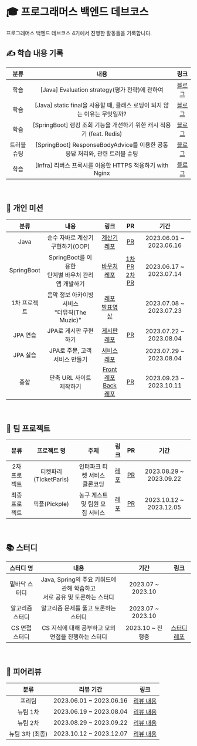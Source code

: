 # 🎓 프로그래머스 백엔드 데브코스
프로그래머스 백엔드 데브코스 4기에서 진행한 활동들을 기록합니다.

## ✍️ 학습 내용 기록
| 분류 | 내용 | 링크 |
| :-----: | :---------------------------------------: | :----: |
| 학습 | [Java] Evaluation strategy(평가 전략)에 관하여 | [블로그](https://velog.io/@kylekim2123/Java%EC%9D%98-Evaluation-strategy%ED%8F%89%EA%B0%80-%EC%A0%84%EB%9E%B5%EC%97%90-%EA%B4%80%ED%95%98%EC%97%AC) |
| 학습 | [Java] static final을 사용할 때, 클래스 로딩이 되지 않는 이유는 무엇일까? | [블로그](https://velog.io/@kylekim2123/static-final%EC%9D%84-%EC%82%AC%EC%9A%A9%ED%95%A0-%EB%95%8C-%ED%81%B4%EB%9E%98%EC%8A%A4-%EB%A1%9C%EB%94%A9%EC%9D%B4-%EB%90%98%EC%A7%80-%EC%95%8A%EB%8A%94-%EC%9D%B4%EC%9C%A0%EB%8A%94-%EB%AC%B4%EC%97%87%EC%9D%BC%EA%B9%8C) |
| 학습 | [SpringBoot] 랭킹 조회 기능을 개선하기 위한 캐시 적용기 (feat. Redis) | [블로그](https://velog.io/@kylekim2123/%EB%9E%AD%ED%82%B9-%EC%A1%B0%ED%9A%8C-%EA%B8%B0%EB%8A%A5%EC%9D%84-%EA%B0%9C%EC%84%A0%ED%95%98%EA%B8%B0-%EC%9C%84%ED%95%9C-%EC%BA%90%EC%8B%9C-%EC%A0%81%EC%9A%A9%EA%B8%B0-feat.-Redis) |
| 트러블 슈팅 | [SpringBoot] ResponseBodyAdvice를 이용한 공통 응답 처리와, 관련 트러블 슈팅 | [블로그](https://velog.io/@kylekim2123/SpringBoot-ResponseBodyAdvice%EB%A5%BC-%EC%9D%B4%EC%9A%A9%ED%95%9C-%EA%B3%B5%ED%86%B5-%EC%9D%91%EB%8B%B5-%EC%B2%98%EB%A6%AC%EC%99%80-%EA%B4%80%EB%A0%A8-%ED%8A%B8%EB%9F%AC%EB%B8%94-%EC%8A%88%ED%8C%85) |
| 학습 | [Infra] 리버스 프록시를 이용한 HTTPS 적용하기 with Nginx | [블로그](https://velog.io/@kylekim2123/Infra-%EB%A6%AC%EB%B2%84%EC%8A%A4-%ED%94%84%EB%A1%9D%EC%8B%9C%EB%A5%BC-%EC%9D%B4%EC%9A%A9%ED%95%9C-HTTPS-%EC%A0%81%EC%9A%A9%ED%95%98%EA%B8%B0-with-Nginx) |

<br>

## 🎫 개인 미션

| 분류 | 내용 | 링크 | PR | 기간 |
| :--------------------: | :----------------------------------------: | :---: | :---: | :---:|
| Java | 순수 자바로 계산기 구현하기(OOP) | [계산기 레포](https://github.com/prgrms-be-devcourse/java-calculator/tree/kylekim2123) | [PR](https://github.com/prgrms-be-devcourse/java-calculator/pull/134) | 2023.06.01 ~ 2023.06.16 |
| SpringBoot | SpringBoot를 이용한 <br> 단계별 바우처 관리 앱 개발하기 | [바우처 레포](https://github.com/prgrms-be-devcourse/springboot-basic/tree/kylekim2123) | [1차 PR](https://github.com/prgrms-be-devcourse/springboot-basic/pull/692) <br> [2차 PR](https://github.com/prgrms-be-devcourse/springboot-basic/pull/832) | 2023.06.17 ~ 2023.07.14 |
| 1차 프로젝트 | 음악 정보 아카이빙 서비스 <br> "더뮤직(The Muzic)" | [레포](https://github.com/kylekim2123/music-archive) <br> [발표영상](https://www.youtube.com/watch?v=VD17QYYqGtY) | | 2023.07.08 ~ 2023.07.23 |
| JPA 연습 | JPA로 게시판 구현하기 | [게시판 레포](https://github.com/prgrms-be-devcourse/springboot-board-jpa/tree/kylekim2123-feature) | [PR](https://github.com/prgrms-be-devcourse/springboot-board-jpa/pull/235) | 2023.07.22 ~ 2023.08.04 |
| JPA 실습 | JPA로 주문, 고객 서비스 만들기 | [서비스 레포](https://github.com/kylekim2123/react-springboot-rest-api) | | 2023.07.29 ~ 2023.08.04|
| 종합 | 단축 URL 사이트 제작하기 | [Front 레포](https://github.com/kylekim2123/url-shortener-front) <br> [Back 레포](https://github.com/kylekim2123/url-shortener-back) | [PR](https://github.com/kylekim2123/url-shortener-back/pull/13) | 2023.09.23 ~ 2023.10.11 |

<br>

## 💾 팀 프로젝트

| 분류 | 프로젝트 명 | 주제 | 링크 | PR | 기간 |
| :-----: | :-------------:| :-----------------------------: | :----------: | :---: | :---: |
| 2차 프로젝트 | 티켓파리(TicketParis) | 인터파크 티켓 서비스 클론코딩 | [레포](https://github.com/prgrms-be-devcourse/BE-04-TICKETPARIS) | [PR](https://github.com/prgrms-be-devcourse/BE-04-TICKETPARIS/pulls?q=is%3Apr+is%3Aclosed+assignee%3Akylekim2123) | 2023.08.29 ~ 2023.09.22 |
| 최종 프로젝트 | 픽플(Pickple) | 농구 게스트 및 팀원 모집 서비스 | [레포](https://github.com/Java-and-Script/pickple-back/wiki) | [PR](https://github.com/Java-and-Script/pickple-back/pulls?q=is%3Apr+is%3Aclosed+assignee%3Akylekim2123) | 2023.10.12 ~ 2023.12.05 |

<br>

## 📚 스터디
| 스터디 명 | 내용 | 기간 | 링크 |
| :------: | :-------------------------------------: | :-------: | :-------:|
| 밑바닥 스터디 | Java, Spring의 주요 키워드에 관해 학습하고 <br> 서로 공유 및 토론하는 스터디| 2023.07 ~ 2023.10 | |
| 알고리즘 스터디 | 알고리즘 문제를 풀고 토론하는 스터디 | 2023.07 ~ 2023.10 | |
| CS 면접 스터디 | CS 지식에 대해 공부하고 모의 면접을 진행하는 스터디| 2023.10 ~ 진행중 | [스터디 레포](https://github.com/backend-team-study/cs-study) |

<br>

## 💬 피어리뷰
| 분류 | 리뷰 기간 | 링크 |
| :------: | :-------: | :-------:|
| 프리팀 | 2023.06.01 ~ 2023.06.16 | [리뷰 내용](https://github.com/kylekim2123/programmers-devcourse/blob/main/%ED%94%BC%EC%96%B4%EB%A6%AC%EB%B7%B0/%5B%ED%94%84%EB%A6%AC%ED%8C%80%201%EC%B0%A8%5D%20%EB%B0%B1%EC%97%94%EB%93%9C%20%EB%8D%B0%EB%B8%8C%EC%BD%94%EC%8A%A4%204%EA%B8%B0%20%ED%94%BC%EC%96%B4%EB%A6%AC%EB%B7%B0%20%EA%B9%80%EC%98%81%EC%A3%BC.pdf) |
| 뉴팀 1차 | 2023.06.19 ~ 2023.08.04 | [리뷰 내용](https://github.com/kylekim2123/programmers-devcourse/blob/main/%ED%94%BC%EC%96%B4%EB%A6%AC%EB%B7%B0/%5B%EB%89%B4%ED%8C%80%201%EC%B0%A8%5D%20%EB%B0%B1%EC%97%94%EB%93%9C%20%EB%8D%B0%EB%B8%8C%EC%BD%94%EC%8A%A4%204%EA%B8%B0%20%ED%94%BC%EC%96%B4%EB%A6%AC%EB%B7%B0%20%EA%B9%80%EC%98%81%EC%A3%BC.pdf) |
| 뉴팀 2차 | 2023.08.29 ~ 2023.09.22 | [리뷰 내용](https://github.com/kylekim2123/programmers-devcourse/blob/main/%ED%94%BC%EC%96%B4%EB%A6%AC%EB%B7%B0/%5B%EB%89%B4%ED%8C%80%202%EC%B0%A8%5D%20%EB%B0%B1%EC%97%94%EB%93%9C%20%EB%8D%B0%EB%B8%8C%EC%BD%94%EC%8A%A4%204%EA%B8%B0%20%ED%94%BC%EC%96%B4%EB%A6%AC%EB%B7%B0%20%EA%B9%80%EC%98%81%EC%A3%BC.pdf) |
| 뉴팀 3차 (최종) | 2023.10.12 ~ 2023.12.07 | [리뷰 내용]() |


